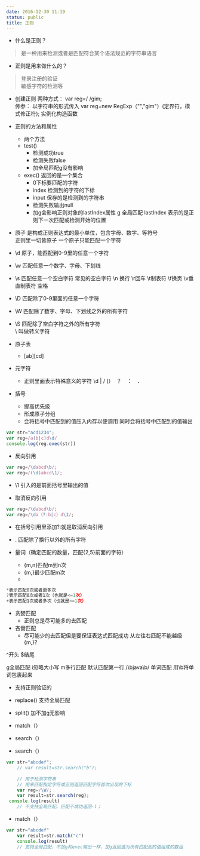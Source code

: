 ```yaml
---
date: 2016-12-30 11:19
status: public
title: 正则
---
```


* 什么是正则？
> 是一种用来检测或者是匹配符合某个语法规范的字符串语言

* 正则是用来做什么的？
> 登录注册的验证  
> 敏感字符的检测等

* 创建正则
两种方式：
var reg=/ /gim;  
传参：  以字符串的形式传入
var reg=new RegExp（"","gim"）(定界符，模式修正符);  实例化构造函数

* 正则的方法和属性
    * 两个方法
    * test()    
        * 检测成功true    
        * 检测失败false
        * 加全局匹配g没有影响
    * exec()    返回的是一个集合  
         * 0下标要匹配的字符      
         * index 检测到的字符的下标        
         * input  保存的是检测到的字符串      
         * 检测失败输出null  
        * 加g会影响正则对象的lastIndex属性 
 g   全局匹配
 lastIndex   表示的是正则下一次匹配或检测开始的位置   
   
* 原子
是构成正则表达式的最小单位，包含字母、数字、等符号  
正则里一切皆原子
一个原子只能匹配一个字符     

* \d 原子，能匹配到0-9里的任意一个字符  
* \w 匹配任意一个数字、字母、下划线  
* \s 匹配任意一个空白字符
常见的空白字符    \n 换行    \r回车    \t制表符    \f换页    \v垂直制表符    空格         
* \D 匹配除了0-9里面的任意一个字符
* \W 匹配除了数字、字母、下划线之外的所有字符
* \S 匹配除了空白字符之外的所有字符  
\   叫做转义字符


* 原子表
    * [ab][cd]


* 元字符
    * 正则里面表示特殊意义的字符  \d  |  /  (）　？　：　．

* 括号
    * 提高优先级
    * 形成原子分组  
    * 会将括号中匹配到的值压入内存以便调用  同时会将括号中匹配到的值输出
```javascript  
var str="acd1234";
var reg=/a(b|c)d\d/
console.log(reg.exec(str))
```
* 反向引用
```javascript
var reg=/\dabcd\b/;
var reg=/(\d)abcd\1/;
```
*  \1   引入的是前面括号里输出的值

* 取消反向引用
```javascript
var reg=/\dabcd\b/;
var reg=/\da（?:b|c）d\1/;
```
* 在括号引用里添加?:就是取消反向引用 

* . 匹配除了换行以外的所有字符

* 量词（确定匹配的数量，匹配{2,5}前面的字符）

    * {m,n}匹配m到n次
    * {m,}最少匹配m次
    *  
```javascript
*表示匹配0次或者更多次
?表示匹配0次或者1次（也就是<=1次）
+表示匹配1次或者多次（也就是>=1次）
```
* 贪婪匹配
    * 正则总是尽可能多的去匹配
* 吝啬匹配 
    * 尽可能少的去匹配但是要保证表达式匹配成功   从左往右匹配不能越级
    {m,}?
    
^开头 $结尾

g全局匹配
i忽略大小写
m多行匹配
默认匹配第一行
/\bjava\b/  单词匹配   用\b将单词包裹起来

* 支持正则验证的
 * replace()   支持全局匹配
 * split()    加不加g无影响
 * match（）
 * search（）

* search（）
```javascript  
var str="abcdef";
	// var result=str.search("b");
	
	// 用于检测字符串
	// 用来匹配指定字符或正则返回匹配字符首次出现的下标
	var reg=/\W/;
    var result=str.search(reg);
 console.log(result)
	// 不支持全局匹配。匹配不成功返回-1；
```

* match（）
```javascript
var str="abcdef"
	var result=str.match("c")
	console.log(result)
	// 支持全局匹配，不加g和exec输出一样，加g返回值为所有匹配到的值组成的数组
```











